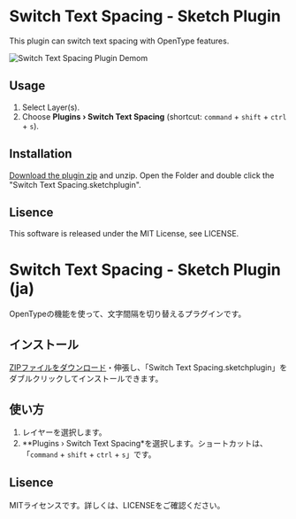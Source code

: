 # Switch Text Spacing - Sketch Plugin

This plugin can switch text spacing with OpenType features.

![Switch Text Spacing Plugin Demom](http://creative-tweet.net/img/github/switch-text-spacing-demo.gif)

## Usage

1. Select Layer(s).
1. Choose **Plugins › Switch Text Spacing** (shortcut: `command` + `shift` + `ctrl` + `s`).

## Installation

[Download the plugin zip](https://github.com/littlebusters/Switch-Text-Spacing/archive/master.zip) and unzip. Open the Folder and double click the "Switch Text Spacing.sketchplugin". 

## Lisence

This software is released under the MIT License, see LICENSE.

# Switch Text Spacing - Sketch Plugin (ja)

OpenTypeの機能を使って、文字間隔を切り替えるプラグインです。

## インストール

[ZIPファイルをダウンロード](https://github.com/littlebusters/Switch-Text-Spacing/archive/master.zip)・伸張し、「Switch Text Spacing.sketchplugin」をダブルクリックしてインストールできます。

## 使い方

1. レイヤーを選択します。
1. **Plugins › Switch Text Spacing*を選択します。ショートカットは、「`command` + `shift` + `ctrl` + `s`」です。

## Lisence

MITライセンスです。詳しくは、LICENSEをご確認ください。
